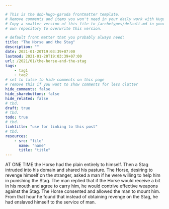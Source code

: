 ```yaml
---

# This is the dnb-hugo-garuda frontmatter template. 
# Remove comments and items you won't need in your daily work with Hugo.
# Copy a smaller version of this file to /archetypes/default.md in your
# own repository to overwrite this version.

# default front matter that you probably always need:
title: "The Horse and the Stag"
description: ""
date: 2021-01-20T19:03:39+07:00
lastmod: 2021-01-20T19:03:39+07:00
url: /2021/01/the-horse-and-the-stag
tags:
    - tag1
    - tag2
# set to false to hide comments on this page
# remove this if you want to show comments for less clutter
hide_comments: false
hide_sharebuttons: false
hide_related: false
# tbd.
draft: true
# tbd.
todo: true
# tbd.
linktitle: "use for linking to this post"
# tbd.
resources:
    - src: "file"
      name: "name"
      title: "title"
---
```

AT ONE TIME the Horse had the plain entirely to himself. Then a Stag intruded into his domain and shared his pasture. The Horse, desiring to revenge himself on the stranger, asked a man if he were willing to help him in punishing the Stag. The man replied that if the Horse would receive a bit in his mouth and agree to carry him, he would contrive effective weapons against the Stag. The Horse consented and allowed the man to mount him. From that hour he found that instead of obtaining revenge on the Stag, he had enslaved himself to the service of man.
